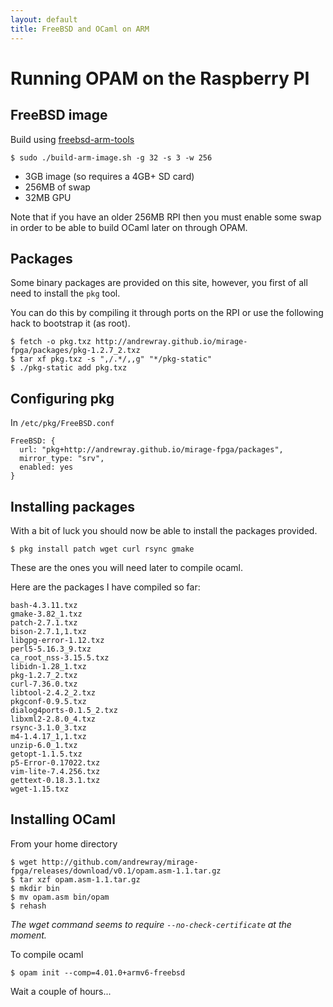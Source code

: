 ```yaml
---
layout: default
title: FreeBSD and OCaml on ARM
---
```


# Running OPAM on the Raspberry PI

## FreeBSD image

Build using [freebsd-arm-tools](https://github.com/daveish/freebsd-arm-tools)

~~~
$ sudo ./build-arm-image.sh -g 32 -s 3 -w 256
~~~

* 3GB image (so requires a 4GB+ SD card)
* 256MB of swap
* 32MB GPU

Note that if you have an older 256MB RPI then you must enable some
swap in order to be able to build OCaml later on through OPAM.

## Packages

Some binary packages are provided on this site, however, you first of all need
to install the `pkg` tool.

You can do this by compiling it through ports on the RPI or use the following
hack to bootstrap it (as root).

~~~
$ fetch -o pkg.txz http://andrewray.github.io/mirage-fpga/packages/pkg-1.2.7_2.txz
$ tar xf pkg.txz -s ",/.*/,,g" "*/pkg-static"
$ ./pkg-static add pkg.txz
~~~

## Configuring pkg

In `/etc/pkg/FreeBSD.conf`

~~~
FreeBSD: {
  url: "pkg+http://andrewray.github.io/mirage-fpga/packages",
  mirror_type: "srv",
  enabled: yes
}
~~~

## Installing packages

With a bit of luck you should now be able to install the packages provided.

~~~
$ pkg install patch wget curl rsync gmake
~~~

These are the ones you will need later to compile ocaml.

Here are the packages I have compiled so far:

~~~
bash-4.3.11.txz         
gmake-3.82_1.txz        
patch-2.7.1.txz
bison-2.7.1,1.txz       
libgpg-error-1.12.txz       
perl5-5.16.3_9.txz
ca_root_nss-3.15.5.txz      
libidn-1.28_1.txz       
pkg-1.2.7_2.txz
curl-7.36.0.txz         
libtool-2.4.2_2.txz     
pkgconf-0.9.5.txz
dialog4ports-0.1.5_2.txz    
libxml2-2.8.0_4.txz     
rsync-3.1.0_3.txz
m4-1.4.17_1,1.txz       
unzip-6.0_1.txz
getopt-1.1.5.txz        
p5-Error-0.17022.txz        
vim-lite-7.4.256.txz
gettext-0.18.3.1.txz        
wget-1.15.txz
~~~

## Installing OCaml

From your home directory

~~~
$ wget http://github.com/andrewray/mirage-fpga/releases/download/v0.1/opam.asm-1.1.tar.gz
$ tar xzf opam.asm-1.1.tar.gz
$ mkdir bin
$ mv opam.asm bin/opam
$ rehash
~~~

_The wget command seems to require `--no-check-certificate` at the moment._

To compile ocaml

~~~
$ opam init --comp=4.01.0+armv6-freebsd
~~~

Wait a couple of hours...

